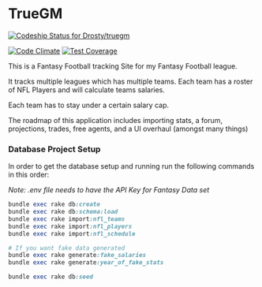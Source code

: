 # TrueGM

[ ![Codeship Status for Drosty/truegm](https://codeship.io/projects/3e8ac760-2c5b-0132-64c8-1a021f7da059/status)](https://codeship.io/projects/38818)

[![Code Climate](https://codeclimate.com/github/Drosty/truegm.png)](https://codeclimate.com/github/Drosty/truegm) [![Test Coverage](https://codeclimate.com/github/Drosty/truegm/badges/coverage.svg)](https://codeclimate.com/github/Drosty/truegm)

This is a Fantasy Football tracking Site for my Fantasy Football league.

It tracks multiple leagues which has multiple teams.  Each team has a roster of NFL Players and will calculate teams salaries.

Each team has to stay under a certain salary cap.

The roadmap of this application includes importing stats, a forum, projections, trades, free agents, and a UI overhaul (amongst many things)

### Database Project Setup
In order to get the database setup and running run the following commands in this order:


*Note: .env file needs to have the API Key for Fantasy Data set*

``` ruby
bundle exec rake db:create
bundle exec rake db:schema:load
bundle exec rake import:nfl_teams
bundle exec rake import:nfl_players
bundle exec rake import:nfl_schedule

# If you want fake data generated
bundle exec rake generate:fake_salaries
bundle exec rake generate:year_of_fake_stats

bundle exec rake db:seed
```
